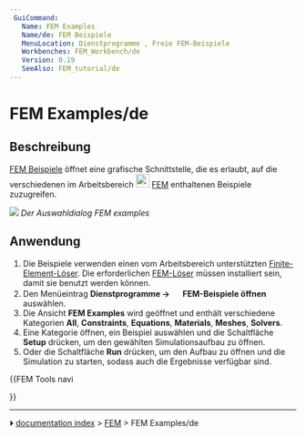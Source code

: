 ```yaml
---
 GuiCommand:
   Name: FEM Examples
   Name/de: FEM Beispiele
   MenuLocation: Dienstprogramme , Freie FEM-Beispiele
   Workbenches: FEM_Workbench/de
   Version: 0.19
   SeeAlso: FEM_tutorial/de
---
```


# FEM Examples/de



## Beschreibung

[FEM Beispiele](FEM_Examples/de.md) öffnet eine grafische Schnittstelle, die es erlaubt, auf die verschiedenen im Arbeitsbereich <img alt="" src=images/Workbench_FEM.svg  style="width:24px;"> [FEM](FEM_Workbench/de.md) enthaltenen Beispiele zuzugreifen.

![](images/FEM_Example_gui.png ) 
*Der Auswahldialog FEM examples*



## Anwendung

1.  Die Beispiele verwenden einen vom Arbeitsbereich unterstützten [Finite-Element-Löser](FEM_Solver/de.md). Die erforderlichen [FEM-Löser](FEM_Solver/de.md) müssen installiert sein, damit sie benutzt werden können.
2.  Den Menüeintrag **Dienstprogramme → <img src="images/FEM_Examples.svg" width=16px> FEM-Beispiele öffnen** auswählen.
3.  Die Ansicht **FEM Examples** wird geöffnet und enthält verschiedene Kategorien **All**, **Constraints**, **Equations**, **Materials**, **Meshes**, **Solvers**.
4.  Eine Kategorie öffnen, ein Beispiel auswählen und die Schaltfläche **Setup** drücken, um den gewählten Simulationsaufbau zu öffnen.
5.  Oder die Schaltfläche **Run** drücken, um den Aufbau zu öffnen und die Simulation zu starten, sodass auch die Ergebnisse verfügbar sind.





{{FEM Tools navi

}}



---
⏵ [documentation index](../README.md) > [FEM](Category_FEM.md) > FEM Examples/de
